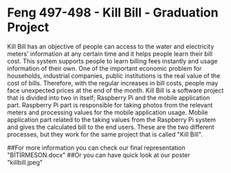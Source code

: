 # Feng 497-498 - Kill Bill - Graduation Project

Kill Bill has an objective of people can access to the water and electricity meters’
information at any certain time and it helps people learn their bill cost. This system supports
people to learn billing fees instantly and usage information of their own. One of the important
economic problem for households, industrial companies, public institutions is the real value of
the cost of bills. Therefore, with the regular increases in bill costs, people may face unexpected
prices at the end of the month. Kill Bill is a software project that is divided into two in itself;
Raspberry Pi and the mobile application part. Raspberry Pi part is responsible for taking photos
from the relevant meters and processing values for the mobile application usage. Mobile
application part related to the taking values from the Raspberry Pi system and gives the
calculated bill to the end users. These are the two different processes, but they work for the
same project that is called "Kill Bill".

##For more information you can check our final representation "BİTİRMESON.docx"
##Or you can have quick look at our poster "killbill.jpeg"
